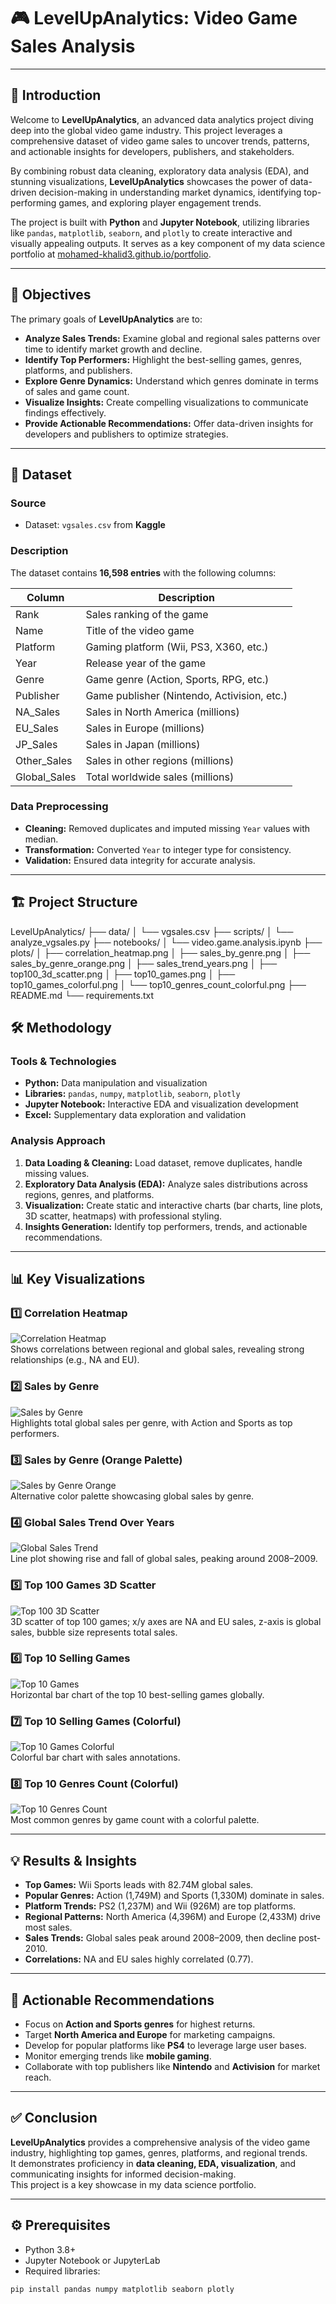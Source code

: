 # 🎮 LevelUpAnalytics: Video Game Sales Analysis

---

## 📖 Introduction
Welcome to **LevelUpAnalytics**, an advanced data analytics project diving deep into the global video game industry. This project leverages a comprehensive dataset of video game sales to uncover trends, patterns, and actionable insights for developers, publishers, and stakeholders.  

By combining robust data cleaning, exploratory data analysis (EDA), and stunning visualizations, **LevelUpAnalytics** showcases the power of data-driven decision-making in understanding market dynamics, identifying top-performing games, and exploring player engagement trends.  

The project is built with **Python** and **Jupyter Notebook**, utilizing libraries like `pandas`, `matplotlib`, `seaborn`, and `plotly` to create interactive and visually appealing outputs. It serves as a key component of my data science portfolio at [mohamed-khalid3.github.io/portfolio](https://mohamed-khalid3.github.io/portfolio).

---

## 🎯 Objectives
The primary goals of **LevelUpAnalytics** are to:  

- **Analyze Sales Trends:** Examine global and regional sales patterns over time to identify market growth and decline.  
- **Identify Top Performers:** Highlight the best-selling games, genres, platforms, and publishers.  
- **Explore Genre Dynamics:** Understand which genres dominate in terms of sales and game count.  
- **Visualize Insights:** Create compelling visualizations to communicate findings effectively.  
- **Provide Actionable Recommendations:** Offer data-driven insights for developers and publishers to optimize strategies.

---

## 📂 Dataset

### Source
- Dataset: `vgsales.csv` from **Kaggle**  

### Description
The dataset contains **16,598 entries** with the following columns:  

| Column         | Description                                       |
|----------------|---------------------------------------------------|
| Rank           | Sales ranking of the game                         |
| Name           | Title of the video game                           |
| Platform       | Gaming platform (Wii, PS3, X360, etc.)           |
| Year           | Release year of the game                          |
| Genre          | Game genre (Action, Sports, RPG, etc.)           |
| Publisher      | Game publisher (Nintendo, Activision, etc.)      |
| NA_Sales       | Sales in North America (millions)                |
| EU_Sales       | Sales in Europe (millions)                        |
| JP_Sales       | Sales in Japan (millions)                         |
| Other_Sales    | Sales in other regions (millions)                |
| Global_Sales   | Total worldwide sales (millions)                 |

### Data Preprocessing
- **Cleaning:** Removed duplicates and imputed missing `Year` values with median.  
- **Transformation:** Converted `Year` to integer type for consistency.  
- **Validation:** Ensured data integrity for accurate analysis.

---

## 🏗 Project Structure
LevelUpAnalytics/
├── data/
│ └── vgsales.csv
├── scripts/
│ └── analyze_vgsales.py
├── notebooks/
│ └── video.game.analysis.ipynb
├── plots/
│ ├── correlation_heatmap.png
│ ├── sales_by_genre.png
│ ├── sales_by_genre_orange.png
│ ├── sales_trend_years.png
│ ├── top100_3d_scatter.png
│ ├── top10_games.png
│ ├── top10_games_colorful.png
│ └── top10_genres_count_colorful.png
├── README.md
└── requirements.txt



## 🛠 Methodology

### Tools & Technologies
- **Python:** Data manipulation and visualization  
- **Libraries:** `pandas`, `numpy`, `matplotlib`, `seaborn`, `plotly`  
- **Jupyter Notebook:** Interactive EDA and visualization development  
- **Excel:** Supplementary data exploration and validation  

### Analysis Approach
1. **Data Loading & Cleaning:** Load dataset, remove duplicates, handle missing values.  
2. **Exploratory Data Analysis (EDA):** Analyze sales distributions across regions, genres, and platforms.  
3. **Visualization:** Create static and interactive charts (bar charts, line plots, 3D scatter, heatmaps) with professional styling.  
4. **Insights Generation:** Identify top performers, trends, and actionable recommendations.

---

## 📊 Key Visualizations

### 1️⃣ Correlation Heatmap
![Correlation Heatmap](assets/images/correlation_heatmap.png)  
Shows correlations between regional and global sales, revealing strong relationships (e.g., NA and EU).

### 2️⃣ Sales by Genre
![Sales by Genre](assets/images/sales_by_genre.png)  
Highlights total global sales per genre, with Action and Sports as top performers.

### 3️⃣ Sales by Genre (Orange Palette)
![Sales by Genre Orange](assets/images/sales_by_genre_orange.png)  
Alternative color palette showcasing global sales by genre.

### 4️⃣ Global Sales Trend Over Years
![Global Sales Trend](assets/images/sales_trend_years.png)  
Line plot showing rise and fall of global sales, peaking around 2008–2009.

### 5️⃣ Top 100 Games 3D Scatter
![Top 100 3D Scatter](assets/images/top100_3d_scatter.png)  
3D scatter of top 100 games; x/y axes are NA and EU sales, z-axis is global sales, bubble size represents total sales.

### 6️⃣ Top 10 Selling Games
![Top 10 Games](assets/images/top10_games.png)  
Horizontal bar chart of the top 10 best-selling games globally.

### 7️⃣ Top 10 Selling Games (Colorful)
![Top 10 Games Colorful](assets/images/top10_games_colorful.png)  
Colorful bar chart with sales annotations.

### 8️⃣ Top 10 Genres Count (Colorful)
![Top 10 Genres Count](assets/images/top10_genres_count_colorful.png)  
Most common genres by game count with a colorful palette.

---

## 💡 Results & Insights
- **Top Games:** Wii Sports leads with 82.74M global sales.  
- **Popular Genres:** Action (1,749M) and Sports (1,330M) dominate in sales.  
- **Platform Trends:** PS2 (1,237M) and Wii (926M) are top platforms.  
- **Regional Patterns:** North America (4,396M) and Europe (2,433M) drive most sales.  
- **Sales Trends:** Global sales peak around 2008–2009, then decline post-2010.  
- **Correlations:** NA and EU sales highly correlated (0.77).

---

## 📌 Actionable Recommendations
- Focus on **Action and Sports genres** for highest returns.  
- Target **North America and Europe** for marketing campaigns.  
- Develop for popular platforms like **PS4** to leverage large user bases.  
- Monitor emerging trends like **mobile gaming**.  
- Collaborate with top publishers like **Nintendo** and **Activision** for market reach.

---

## ✅ Conclusion
**LevelUpAnalytics** provides a comprehensive analysis of the video game industry, highlighting top games, genres, platforms, and regional trends.  
It demonstrates proficiency in **data cleaning, EDA, visualization**, and communicating insights for informed decision-making.  
This project is a key showcase in my data science portfolio.

---

## ⚙️ Prerequisites
- Python 3.8+  
- Jupyter Notebook or JupyterLab  
- Required libraries:  
```bash
pip install pandas numpy matplotlib seaborn plotly
